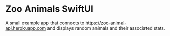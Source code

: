 Zoo Animals SwiftUI
==================================

A small example app that connects to https://zoo-animal-api.herokuapp.com and displays random animals and their associated stats.
